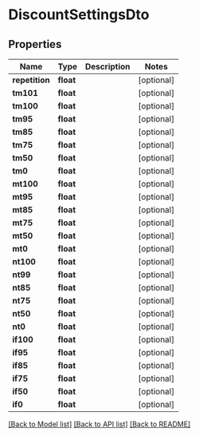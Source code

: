 # DiscountSettingsDto

## Properties
Name | Type | Description | Notes
------------ | ------------- | ------------- | -------------
**repetition** | **float** |  | [optional] 
**tm101** | **float** |  | [optional] 
**tm100** | **float** |  | [optional] 
**tm95** | **float** |  | [optional] 
**tm85** | **float** |  | [optional] 
**tm75** | **float** |  | [optional] 
**tm50** | **float** |  | [optional] 
**tm0** | **float** |  | [optional] 
**mt100** | **float** |  | [optional] 
**mt95** | **float** |  | [optional] 
**mt85** | **float** |  | [optional] 
**mt75** | **float** |  | [optional] 
**mt50** | **float** |  | [optional] 
**mt0** | **float** |  | [optional] 
**nt100** | **float** |  | [optional] 
**nt99** | **float** |  | [optional] 
**nt85** | **float** |  | [optional] 
**nt75** | **float** |  | [optional] 
**nt50** | **float** |  | [optional] 
**nt0** | **float** |  | [optional] 
**if100** | **float** |  | [optional] 
**if95** | **float** |  | [optional] 
**if85** | **float** |  | [optional] 
**if75** | **float** |  | [optional] 
**if50** | **float** |  | [optional] 
**if0** | **float** |  | [optional] 

[[Back to Model list]](../README.md#documentation-for-models) [[Back to API list]](../README.md#documentation-for-api-endpoints) [[Back to README]](../README.md)

